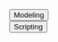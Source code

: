 <div class="collapsible-tabs">
            <div class="tab file">
              <button class="tab-header file-header" data-path="Project_Universe/Tasks/Modeling.md">Modeling</button>
              <div class="tab-content file-content" style="display: none;"></div>
            </div>
            <div class="tab file">
              <button class="tab-header file-header" data-path="Project_Universe/Tasks/Scripting.md">Scripting</button>
              <div class="tab-content file-content" style="display: none;"></div>
            </div></div>